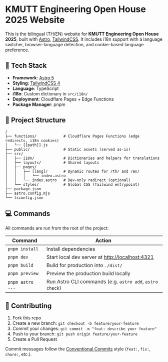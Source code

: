 # KMUTT Engineering Open House 2025 Website

This is the bilingual (TH/EN) website for **KMUTT Engineering Open House 2025**, built with [Astro](https://astro.build), [TailwindCSS](https://tailwindcss.com/).
It includes i18n support with a language switcher, browser-language detection, and cookie-based language preference.

## 🚀 Tech Stack

- **Framework**: [Astro 5](https://docs.astro.build)
- **Styling**: [TailwindCSS 4](https://tailwindcss.com)
- **Language**: TypeScript
- **i18n**: Custom dictionary in `src/i18n/`
- **Deployment**: Cloudflare Pages + Edge Functions
- **Package Manager**: pnpm

## 📂 Project Structure

```text
/
├── functions/            # Cloudflare Pages Functions (edge redirects, i18n cookies)
│   └── [[path]].js
├── public/               # Static assets (served as-is)
├── src/
│   ├── i18n/             # Dictionaries and helpers for translations
│   ├── layouts/          # Shared layouts
│   ├── pages/
│   │   ├── [lang]/       # Dynamic routes for /th/ and /en/
│   │   │   └── index.astro
│   │   └── index.astro   # Dev-only redirect (optional)
│   └── styles/           # Global CSS (Tailwind entrypoint)
├── package.json
├── astro.config.mjs
└── tsconfig.json
```

## 💻 Commands

All commands are run from the root of the project:

| Command          | Action                                                                   |
| ---------------- | ------------------------------------------------------------------------ |
| `pnpm install`   | Install dependencies                                                     |
| `pnpm dev`       | Start local dev server at [http://localhost:4321](http://localhost:4321) |
| `pnpm build`     | Build for production into `./dist/`                                      |
| `pnpm preview`   | Preview the production build locally                                     |
| `pnpm astro ...` | Run Astro CLI commands (e.g. `astro add`, `astro check`)                 |

## 🤝 Contributing

1. Fork this repo
2. Create a new branch: `git checkout -b feature/your-feature`
3. Commit your changes: `git commit -m "feat: describe your feature"`
4. Push to your branch: `git push origin feature/your-feature`
5. Create a Pull Request

Commit messages follow the [Conventional Commits](https://www.conventionalcommits.org/) style (`feat:`, `fix:`, `chore:`, etc.).
